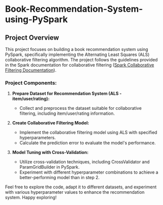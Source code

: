 # Book-Recommendation-System-using-PySpark

## Project Overview

This project focuses on building a book recommendation system using PySpark, specifically implementing the Alternating Least Squares (ALS) collaborative filtering algorithm. The project follows the guidelines provided in the Spark documentation for collaborative filtering ([Spark Collaborative Filtering Documentation](https://spark.apache.org/docs/latest/ml-collaborative-filtering.html)).

### Project Components:

1. **Prepare Dataset for Recommendation System (ALS - item/user/rating):**
   - Collect and preprocess the dataset suitable for collaborative filtering, including item/user/rating information.

2. **Create Collaborative Filtering Model:**
   - Implement the collaborative filtering model using ALS with specified hyperparameters.
   - Calculate the prediction error to evaluate the model's performance.

3. **Model Tuning with Cross-Validation:**
   - Utilize cross-validation techniques, including CrossValidator and ParamGridBuilder in PySpark.
   - Experiment with different hyperparameter combinations to achieve a better-performing model than in step 2.

Feel free to explore the code, adapt it to different datasets, and experiment with various hyperparameter values to enhance the recommendation system. Happy exploring!
